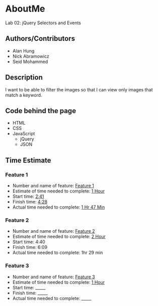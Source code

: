 # AboutMe

Lab 02: jQuery Selectors and Events

## Authors/Contributors
  * Alan Hung
  * Nick Abramowicz
  * Seid Mohammed

## Description

I want to be able to filter the images so that I can view only images that match a keyword.

## Code behind the page
  * HTML
  * CSS
  * JavaScript
    * jQuery
    * JSON

## Time Estimate
### Feature 1
  * Number and name of feature: <u>Feature 1</u>
  * Estimate of time needed to complete: <u>1 Hour</u>
  * Start time: <u>2:41</u>
  * Finish time: <u>4:28</u>
  * Actual time needed to complete: <u>1 Hr 47 Min</u>

### Feature 2
  * Number and name of feature: <u>Feature 2</u>
  * Estimate of time needed to complete: <u>2 Hour</u>
  * Start time: 4:40
  * Finish time: 6:09
  * Actual time needed to complete: 1hr 29 min

### Feature 3
  * Number and name of feature: <u>Feature 3</u>
  * Estimate of time needed to complete: <u>1 Hour</u>
  * Start time: _____
  * Finish time: _____
  * Actual time needed to complete: _____
